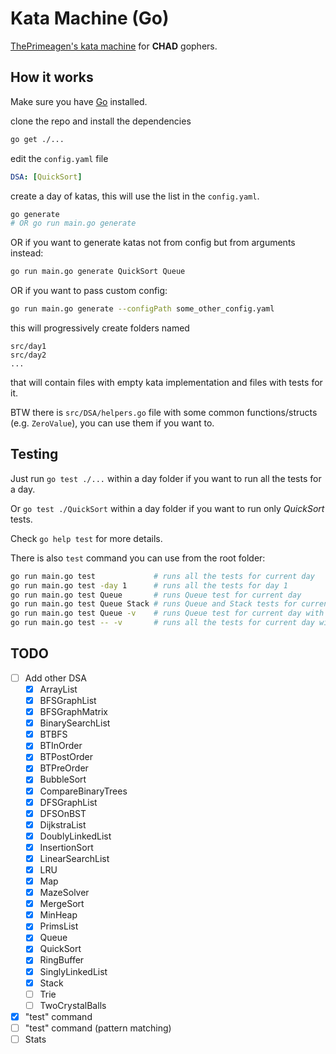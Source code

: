 # Kata Machine (Go)

[ThePrimeagen's kata machine](https://github.com/ThePrimeagen/kata-machine) for **CHAD** gophers.

## How it works

Make sure you have [Go](https://go.dev/doc/install) installed.

clone the repo and install the dependencies

```bash
go get ./...
```

edit the `config.yaml` file

```yaml
DSA: [QuickSort]
```

create a day of katas, this will use the list in the `config.yaml`.

```bash
go generate
# OR go run main.go generate
```

OR if you want to generate katas not from config but from arguments instead:

```bash
go run main.go generate QuickSort Queue
```

OR if you want to pass custom config:

```bash
go run main.go generate --configPath some_other_config.yaml
```

this will progressively create folders named

```
src/day1
src/day2
...
```

that will contain files with empty kata implementation and files with tests for it.

BTW there is `src/DSA/helpers.go` file with some common functions/structs (e.g. `ZeroValue`), you can use them if you want to.

## Testing

Just run `go test ./...` within a day folder if you want to run all the tests for a day.

Or `go test ./QuickSort` within a day folder if you want to run only _QuickSort_ tests.

Check `go help test` for more details.

There is also `test` command you can use from the root folder:

```bash
go run main.go test             # runs all the tests for current day
go run main.go test -day 1      # runs all the tests for day 1
go run main.go test Queue       # runs Queue test for current day
go run main.go test Queue Stack # runs Queue and Stack tests for current day
go run main.go test Queue -v    # runs Queue test for current day with verbose output
go run main.go test -- -v       # runs all the tests for current day with verbose output
```

## TODO

- [ ] Add other DSA
  - [x] ArrayList
  - [x] BFSGraphList
  - [x] BFSGraphMatrix
  - [x] BinarySearchList
  - [x] BTBFS
  - [x] BTInOrder
  - [x] BTPostOrder
  - [x] BTPreOrder
  - [x] BubbleSort
  - [x] CompareBinaryTrees
  - [x] DFSGraphList
  - [x] DFSOnBST
  - [x] DijkstraList
  - [x] DoublyLinkedList
  - [x] InsertionSort
  - [x] LinearSearchList
  - [x] LRU
  - [x] Map
  - [x] MazeSolver
  - [x] MergeSort
  - [x] MinHeap
  - [x] PrimsList
  - [x] Queue
  - [x] QuickSort
  - [x] RingBuffer
  - [x] SinglyLinkedList
  - [x] Stack
  - [ ] Trie
  - [ ] TwoCrystalBalls
- [x] "test" command
- [ ] "test" command (pattern matching)
- [ ] Stats
